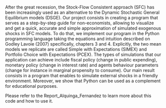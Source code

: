 

After the great recession, the Stock-Flow Consistent approach (SFC) has been increasingly used as an alternative to the Dynamic Stochastic General Equilibrium models (DSGE). Our project consists in creating a program that serves as a step-by-step guide for non-economists, allowing to visualize and get a quick, accurate and simple approximation of simulated exogenous shocks in SFC models. To do that, we implement our program in the Python programming language taking the equations and intuition described on Godley Lavoie (2007) specifically, chapters 3 and 4. Explicitly, the two mean models we replicate are called Simple with Expectations (SIMEX) and Portfolio Choice with Expectations (PCEX). The types of simulations that our application can achieve include fiscal policy (change in public expending), monetary policy (change in interest rate) and agents behaviour parameters (change for instance in marginal propensity to consume). Our main result consists in a program that enables to simulate external shocks in a friendly environment. Moreover, we show that Python can be used as a complement for educational purposes.

Please refer to the Report_Alquinga_Fernandez to learn more about this code and how to use it.
